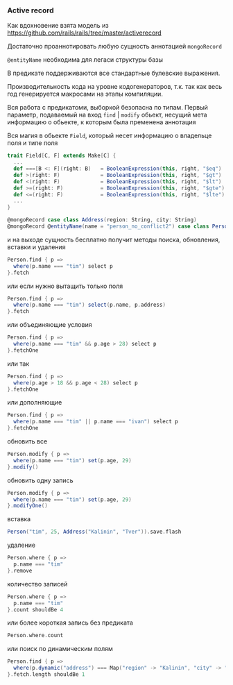 ### Active record

Как вдохновение взята модель из https://github.com/rails/rails/tree/master/activerecord

Достаточно проаннотировать любую сущность аннотацией `mongoRecord`

`@entityName` необходима для легаси структуры базы

В предикате поддерживаются все стандартные булевские выражения.

Производительность кода на уровне кодогенераторов, т.к. так как весь год генерируется макросами на этапы компиляции.

Вся работа с предикатоми, выборкой безопасна по типам. 
Первый параметр, подаваемый на вход `find` | `modify` обьект, несущий мета информацию о обьекте, к которым была пременена аннотация

Вся магия в обьекте `Field`, который несет информацию о владельце поля и типе поля
```scala
trait Field[C, F] extends Make[C] {
  ...
  def ===[B <: F](right: B)   = BooleanExpression(this, right, "$eq")
  def >(right: F)             = BooleanExpression(this, right, "$gt")
  def <(right: F)             = BooleanExpression(this, right, "$lt")
  def >=(right: F)            = BooleanExpression(this, right, "$gte")
  def <=(right: F)            = BooleanExpression(this, right, "$lte")
  ...
}
```

```scala
@mongoRecord case class Address(region: String, city: String)
@mongoRecord @entityName(name = "person_no_conflict2") case class Person(name: String, @entityName(name = "old") age: Int, address: Address)
```

и на выходе сущность бесплатно получит методы поиска, обновления, вставки и удаления

```scala
Person.find { p =>
  where(p.name === "tim") select p
}.fetch
```

или если нужно вытащить только поля

```scala
Person.find { p =>
  where(p.name === "tim") select(p.name, p.address)
}.fetch
```

или объединяющие условия

```scala
Person.find { p =>
  where(p.name === "tim" && p.age > 28) select p
}.fetchOne
```

или так

```scala
Person.find { p =>
  where(p.age > 18 && p.age < 28) select p
}.fetchOne
```

или дополняющие
```scala
Person.find { p =>
  where(p.name === "tim" || p.name === "ivan") select p
}.fetchOne
```

обновить все
```scala
Person.modify { p =>
  where(p.name === "tim") set(p.age, 29)
}.modify()
```

обновить одну запись
```scala
Person.modify { p =>
  where(p.name === "tim") set(p.age, 29)
}.modifyOne()
```

вставка
```scala
Person("tim", 25, Address("Kalinin", "Tver")).save.flash
```

удаление
```scala
Person.where { p =>
  p.name === "tim"
}.remove
```

количество записей
```scala
Person.where { p =>
  p.name === "tim"
}.count shouldBe 4
```

или более короткая запись без предиката
```scala
Person.where.count
```

или поиск по динамическим полям
```scala
Person.find { p =>
  where(p.dynamic("address") === Map("region" -> "Kalinin", "city" -> "Tver")) select p
}.fetch.length shouldBe 1
```